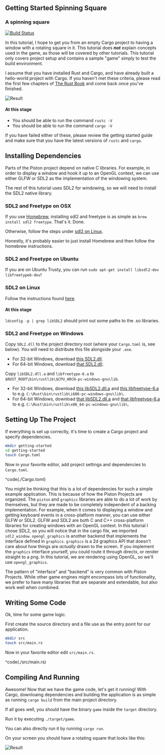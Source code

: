 ## Getting Started Spinning Square
### A spinning square

[![Build Status](https://travis-ci.org/PistonDevelopers/Piston-Tutorials.svg?branch=master)](https://travis-ci.org/PistonDevelopers/Piston-Tutorials)

In this tutorial, I hope to get you from an empty Cargo project to having a
window with a rotating square in it.
This tutorial does ___not___ explain concepts used in the game, as those
will be covered by other tutorials.
This tutorial only covers project setup and contains a sample "game" simply
to test the build environment.


I assume that you have installed Rust and Cargo, and have already built a
hello-world project with Cargo.
If you haven't met these criteria, please read the first few chapters of
[The Rust Book](http://doc.rust-lang.org/book/) and come back once
you've finished.

![Result](./out.gif)

#### At this stage

* You should be able to run the command `rustc -V`
* You should be able to run the command `cargo -V`

If you have failed either of these, please review the getting started
guide and make sure that you have the latest versions of `rustc` and `cargo`.

## Installing Dependencies

Parts of the Piston project depend on native C libraries. For example, in
order to display a window and hook it up to an OpenGL context, we can use
either GLFW or SDL2 as the implementation of the windowing system.

The rest of this tutorial uses SDL2 for windowing, so we will need to
install the SDL2 native library.

### SDL2 and Freetype on OSX

If you use [Homebrew](http://brew.sh), installing sdl2 and freetype is as simple as
`brew install sdl2 freetype`. That's it. Done.

Otherwise, follow the steps under [sdl2 on Linux](#sdl2-on-linux).

Honestly, it's probably easier to just install Homebrew and then follow the
homebrew instructions.

### SDL2 and Freetype on Ubuntu
If you are on Ubuntu Trusty, you can run
`sudo apt-get install libsdl2-dev libfreetype6-dev`!

### SDL2 on Linux
Follow the instructions found [here](http://nothingtocode.blogspot.com/2013/07/setting-up-sdl2-in-ubuntu-or-linux-mint.html).

#### At this stage
`ldconfig -p | grep libSDL2` should print out some paths to the .so libraries.

### SDL2 and Freetype on Windows
Copy `SDL2.dll` to the project directory root (where your `Cargo.toml` is, see below).
You will need to distribute this file alongside your `.exe`.
- For 32-bit Windows, download [this SDL2.dll](https://github.com/tedsta/getting-started-with-piston/blob/master/windows_clibs/i686/SDL2.dll?raw=true).
- For 64-bit Windows, download [that SDL2.dll](https://github.com/tedsta/getting-started-with-piston/blob/master/windows_clibs/x86_64/SDL2.dll?raw=true).

Copy `libSDL2.dll.a` and `libfreetype-6.a` to `$RUST_ROOT\bin\rustlib\$CPU_ARCH-pc-windows-gnu\lib`.
- For 32-bit Windows, download [this libSDL2.dll.a](https://github.com/tedsta/getting-started-with-piston/blob/master/windows_clibs/i686/libSDL2.dll.a?raw=true) and [this libfreetype-6.a](https://github.com/tedsta/getting-started-with-piston/blob/master/windows_clibs/i686/libfreetype-6.a?raw=true) to e.g. `C:\Rust\bin\rustlib\i686-pc-windows-gnu\lib\`.
- For 64-bit Windows, download [that libSDL2.dll.a](https://github.com/tedsta/getting-started-with-piston/blob/master/windows_clibs/x86_64/libSDL2.dll.a?raw=true) and [that libfreetype-6.a](https://github.com/tedsta/getting-started-with-piston/blob/master/windows_clibs/x86_64/libfreetype-6.a?raw=true) to e.g. `C:\Rust\bin\rustlib\x86_64-pc-windows-gnu\lib\`.

## Setting Up The Project

If everything is set up correctly, it's time to create a Cargo project
and specify dependencies.


```bash
mkdir getting-started
cd getting-started
touch Cargo.toml
```

Now in your favorite editor, add project settings and dependencies to
`Cargo.toml`.

^code(./Cargo.toml)

You might be thinking that this is a lot of dependencies for such a simple
example application.
This is because of how the Piston Projects are organized.
The `piston` and `graphics` libraries are able to do a lot of work by
themselves, but they are made to be completely independent of a
backing implementation.
For example, when it comes to displaying a window and getting keyboard events
in a cross-platform manner, you can use either GLFW or SDL2.
GLFW and SDL2 are both C and C++ cross-platform libraries for creating windows
with an OpenGL context.
In this tutorial I chose SDL2, so you will notice that in the cargo file, we
imported `sdl2_window`.
`opengl_graphics` is another backend that implements the interface defined in
`graphics`.
`graphics` is a 2d graphics API that doesn't care about how things are
*actually* drawn to the screen.
If you implement the `graphics` interface yourself, you could route it
through directx, or render straight to a png.
In this tutorial, we are rendering using OpenGL, so we'll use `opengl_graphics`.

The pattern of "interface" and "backend" is very common with Piston Projects.
While other game engines might encompass lots of functionality, we prefer to have
many libraries that are separate and extendable, but also work well when
combined.


## Writing Some Code

Ok, time for some game logic.

First create the source directory and a file use as the entry point for
our application.

```bash
mkdir src
touch src/main.rs
```

Now in your favorite editor edit `src/main.rs`.

^code(./src/main.rs)

## Compiling And Running

Awesome! Now that we have the game code, let's get it running!
With Cargo, downloaing dependencies and building the application is as
simple as running `cargo build` from the main project directory.

If all goes well, you should have the binary `game` inside the `target`
directory.

Run it by executing `./target/game`.

You can also directly run it by running `cargo run`.

On your screen you should have a rotating square that looks like this:

![Result](./out.gif)
